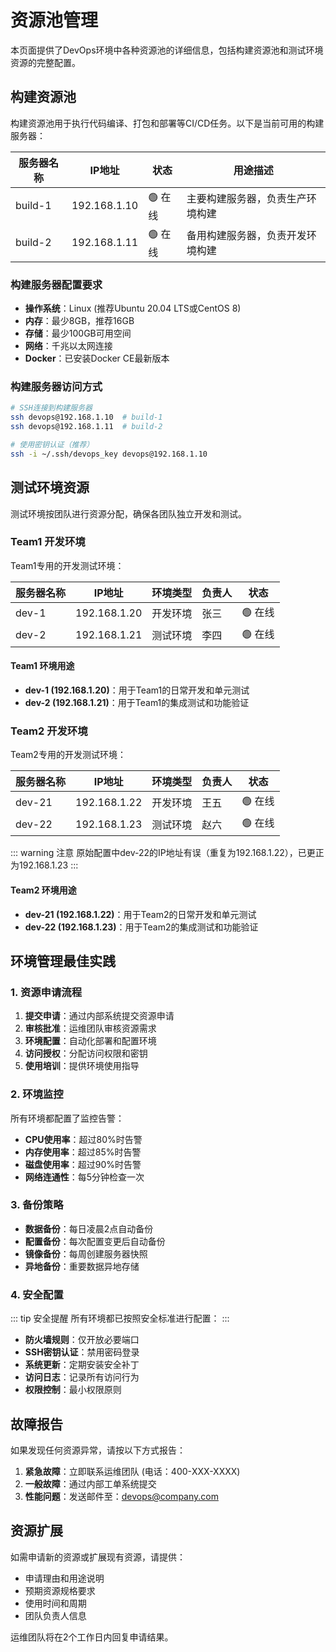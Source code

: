 # 资源池管理

本页面提供了DevOps环境中各种资源池的详细信息，包括构建资源池和测试环境资源的完整配置。

## 构建资源池

构建资源池用于执行代码编译、打包和部署等CI/CD任务。以下是当前可用的构建服务器：

| 服务器名称 | IP地址       | 状态 | 用途描述 |
|-----------|--------------|------|----------|
| build-1   | 192.168.1.10 | 🟢 在线 | 主要构建服务器，负责生产环境构建 |
| build-2   | 192.168.1.11 | 🟢 在线 | 备用构建服务器，负责开发环境构建 |

### 构建服务器配置要求

- **操作系统**：Linux (推荐Ubuntu 20.04 LTS或CentOS 8)
- **内存**：最少8GB，推荐16GB
- **存储**：最少100GB可用空间
- **网络**：千兆以太网连接
- **Docker**：已安装Docker CE最新版本

### 构建服务器访问方式

```bash
# SSH连接到构建服务器
ssh devops@192.168.1.10  # build-1
ssh devops@192.168.1.11  # build-2

# 使用密钥认证（推荐）
ssh -i ~/.ssh/devops_key devops@192.168.1.10
```

## 测试环境资源

测试环境按团队进行资源分配，确保各团队独立开发和测试。

### Team1 开发环境

Team1专用的开发测试环境：

| 服务器名称 | IP地址       | 环境类型 | 负责人 | 状态 |
|-----------|--------------|----------|--------|------|
| dev-1     | 192.168.1.20 | 开发环境 | 张三   | 🟢 在线 |
| dev-2     | 192.168.1.21 | 测试环境 | 李四   | 🟢 在线 |

#### Team1 环境用途
- **dev-1 (192.168.1.20)**：用于Team1的日常开发和单元测试
- **dev-2 (192.168.1.21)**：用于Team1的集成测试和功能验证

### Team2 开发环境

Team2专用的开发测试环境：

| 服务器名称 | IP地址       | 环境类型 | 负责人 | 状态 |
|-----------|--------------|----------|--------|------|
| dev-21    | 192.168.1.22 | 开发环境 | 王五   | 🟢 在线 |
| dev-22    | 192.168.1.23 | 测试环境 | 赵六   | 🟢 在线 |

::: warning 注意
原始配置中dev-22的IP地址有误（重复为192.168.1.22），已更正为192.168.1.23
:::

#### Team2 环境用途
- **dev-21 (192.168.1.22)**：用于Team2的日常开发和单元测试
- **dev-22 (192.168.1.23)**：用于Team2的集成测试和功能验证

## 环境管理最佳实践

### 1. 资源申请流程

1. **提交申请**：通过内部系统提交资源申请
2. **审核批准**：运维团队审核资源需求
3. **环境配置**：自动化部署和配置环境
4. **访问授权**：分配访问权限和密钥
5. **使用培训**：提供环境使用指导

### 2. 环境监控

所有环境都配置了监控告警：

- **CPU使用率**：超过80%时告警
- **内存使用率**：超过85%时告警
- **磁盘使用率**：超过90%时告警
- **网络连通性**：每5分钟检查一次

### 3. 备份策略

- **数据备份**：每日凌晨2点自动备份
- **配置备份**：每次配置变更后自动备份
- **镜像备份**：每周创建服务器快照
- **异地备份**：重要数据异地存储

### 4. 安全配置

::: tip 安全提醒
所有环境都已按照安全标准进行配置：
:::

- **防火墙规则**：仅开放必要端口
- **SSH密钥认证**：禁用密码登录
- **系统更新**：定期安装安全补丁
- **访问日志**：记录所有访问行为
- **权限控制**：最小权限原则

## 故障报告

如果发现任何资源异常，请按以下方式报告：

1. **紧急故障**：立即联系运维团队 (电话：400-XXX-XXXX)
2. **一般故障**：通过内部工单系统提交
3. **性能问题**：发送邮件至：devops@company.com

## 资源扩展

如需申请新的资源或扩展现有资源，请提供：

- 申请理由和用途说明
- 预期资源规格要求
- 使用时间和周期
- 团队负责人信息

运维团队将在2个工作日内回复申请结果。